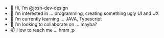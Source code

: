 - 👋 Hi, I’m @josh-dev-design
- 👀 I’m interested in ... programming, creating something ugly UI and UX
- 🌱 I’m currently learning ... JAVA, Typescript
- 💞️ I’m looking to collaborate on ... mayba?
- 📫 How to reach me ... hmm ;p

<!---
josh-dev-design/josh-dev-design is a ✨ special ✨ repository because its `README.md` (this file) appears on your GitHub profile.
You can click the Preview link to take a look at your changes.
--->
